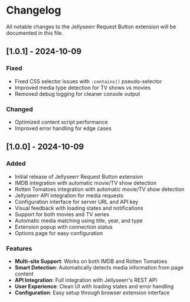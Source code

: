 # Changelog

All notable changes to the Jellyseerr Request Button extension will be documented in this file.

## [1.0.1] - 2024-10-09

### Fixed
- Fixed CSS selector issues with `:contains()` pseudo-selector
- Improved media type detection for TV shows vs movies
- Removed debug logging for cleaner console output

### Changed
- Optimized content script performance
- Improved error handling for edge cases

## [1.0.0] - 2024-10-09

### Added
- Initial release of Jellyseerr Request Button extension
- IMDB integration with automatic movie/TV show detection
- Rotten Tomatoes integration with automatic movie/TV show detection
- Jellyseerr API integration for media requests
- Configuration interface for server URL and API key
- Visual feedback with loading states and notifications
- Support for both movies and TV series
- Automatic media matching using title, year, and type
- Extension popup with connection status
- Options page for easy configuration

### Features
- **Multi-site Support**: Works on both IMDB and Rotten Tomatoes
- **Smart Detection**: Automatically detects media information from page content
- **API Integration**: Full integration with Jellyseerr's REST API
- **User Experience**: Clean UI with loading states and error handling
- **Configuration**: Easy setup through browser extension interface
